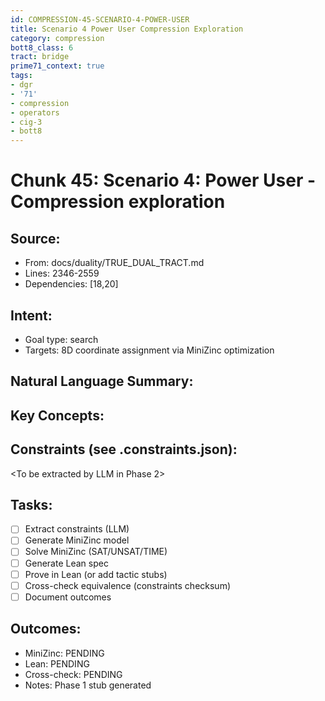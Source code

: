 ```yaml
---
id: COMPRESSION-45-SCENARIO-4-POWER-USER
title: Scenario 4 Power User Compression Exploration
category: compression
bott8_class: 6
tract: bridge
prime71_context: true
tags:
- dgr
- '71'
- compression
- operators
- cig-3
- bott8
---
```



# Chunk 45: Scenario 4: Power User - Compression exploration

## Source:
- From: docs/duality/TRUE_DUAL_TRACT.md
- Lines: 2346-2559
- Dependencies: [18,20]

## Intent:
- Goal type: search
- Targets: 8D coordinate assignment via MiniZinc optimization

## Natural Language Summary:
<To be filled during extraction phase>

## Key Concepts:
<To be identified from source during extraction>

## Constraints (see .constraints.json):
<To be extracted by LLM in Phase 2>

## Tasks:
- [ ] Extract constraints (LLM)
- [ ] Generate MiniZinc model
- [ ] Solve MiniZinc (SAT/UNSAT/TIME)
- [ ] Generate Lean spec
- [ ] Prove in Lean (or add tactic stubs)
- [ ] Cross-check equivalence (constraints checksum)
- [ ] Document outcomes

## Outcomes:
- MiniZinc: PENDING
- Lean: PENDING
- Cross-check: PENDING
- Notes: Phase 1 stub generated
